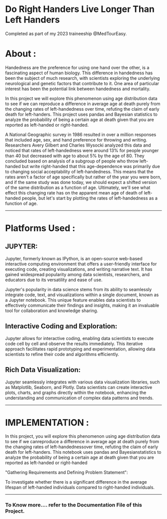 # Do Right Handers Live Longer Than Left Handers
Completed as part of my 2023 traineeship @MedTourEasy.

# About :
Handedness are the preference for using one hand over the other, is a fascinating aspect of human biology. This difference in handedness has been the subject of much research, with scientists exploring the underlying neurological and genetic factors that contribute to it. One area of particular interest has been the potential link between handedness and mortality.
 
In this project we will explore this phenomenon using age distribution data to see if we can reproduce a difference in average age at death purely from the changing rates of left-handedness over time, refuting the claim of early death for left-handers. This project uses pandas and Bayesian statistics to analyze the probability of being a certain age at death given that you are reported as left-handed or right-handed.

A National Geographic survey in 1986 resulted in over a million responses that included age, sex, and hand preference for throwing and writing. Researchers Avery Gilbert and Charles Wysocki analyzed this data and noticed that rates of left-handedness were around 13% for people younger than 40 but decreased with age to about 5% by the age of 80. They concluded based on analysis of a subgroup of people who throw left-handed but write right-handed that this age-dependence was primarily due to changing social acceptability of left-handedness. This means that the rates aren't a factor of age specifically but rather of the year you were born, and if the same study was done today, we should expect a shifted version of the same distribution as a function of age. Ultimately, we'll see what effect this changing rate has on the apparent mean age of death of left-handed people, but let's start by plotting the rates of left-handedness as a function of age.
___________________________________________________________________________________________________________________________________________________________________________________________
# Platforms Used :
## JUPYTER:
Jupyter, formerly known as IPython, is an open-source web-based interactive computing environment that offers a user-friendly interface for executing code, creating visualizations, and writing narrative text. It has gained widespread popularity among data scientists, researchers, and educators due to its versatility and ease of use.

Jupyter's popularity in data science stems from its ability to seamlessly integrate code, text, and visualizations within a single document, known as a Jupyter notebook. This unique feature enables data scientists to effectively communicate their findings and insights, making it an invaluable tool for collaboration and knowledge sharing.

## Interactive Coding and Exploration:
Jupyter allows for interactive coding, enabling data scientists to execute code cell by cell and observe the results immediately. This iterative approach facilitates rapid prototyping and experimentation, allowing data scientists to refine their code and algorithms efficiently.

## Rich Data Visualization:
Jupyter seamlessly integrates with various data visualization libraries, such as Matplotlib, Seaborn, and Plotly. Data scientists can create interactive plots, charts, and graphs directly within the notebook, enhancing the understanding and communication of complex data patterns and trends.
___________________________________________________________________________________________________________________________________________________________________________________________
# IMPLEMENTATION :
In this project, you will explore this phenomenon using age distribution data to see if we canreproduce a difference in average age at death purely from the changing rates of left-handednessover time, refuting the claim of early death for left-handers. This notebook uses pandas and Bayesianstatistics to analyze the probability of being a certain age at death given that you are reported as left-handed or right-handed

"Gathering Requirements and Defining Problem Statement":

To investigate whether there is a significant difference in the average lifespan of left-handed individuals compared to right-handed individuals.
___________________________________________________________________________________________________________________________________________________________________________________________
###  To Know more.... refer to the Documentation File of this Project.
